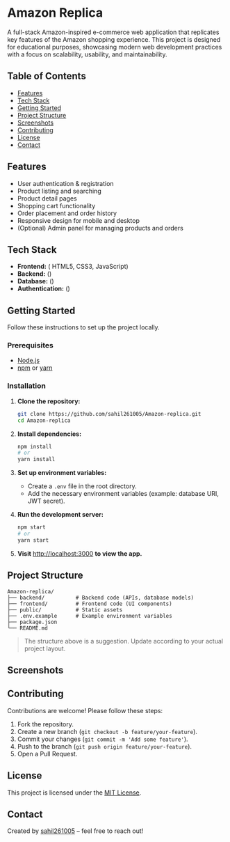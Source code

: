 # Amazon Replica

A full-stack Amazon-inspired e-commerce web application that replicates key features of the Amazon shopping experience. This project is designed for educational purposes, showcasing modern web development practices with a focus on scalability, usability, and maintainability.

## Table of Contents

- [Features](#features)
- [Tech Stack](#tech-stack)
- [Getting Started](#getting-started)
- [Project Structure](#project-structure)
- [Screenshots](#screenshots)
- [Contributing](#contributing)
- [License](#license)
- [Contact](#contact)

## Features

- User authentication & registration
- Product listing and searching
- Product detail pages
- Shopping cart functionality
- Order placement and order history
- Responsive design for mobile and desktop
- (Optional) Admin panel for managing products and orders

## Tech Stack

- **Frontend:** ( HTML5, CSS3, JavaScript)
- **Backend:** ()
- **Database:** ()
- **Authentication:** ()

## Getting Started

Follow these instructions to set up the project locally.

### Prerequisites

- [Node.js](https://nodejs.org/)
- [npm](https://www.npmjs.com/) or [yarn](https://yarnpkg.com/)


### Installation

1. **Clone the repository:**
   ```bash
   git clone https://github.com/sahil261005/Amazon-replica.git
   cd Amazon-replica
   ```

2. **Install dependencies:**
   ```bash
   npm install
   # or
   yarn install
   ```

3. **Set up environment variables:**
   - Create a `.env` file in the root directory.
   - Add the necessary environment variables (example: database URI, JWT secret).

4. **Run the development server:**
   ```bash
   npm start
   # or
   yarn start
   ```

5. **Visit** [http://localhost:3000](http://localhost:3000) **to view the app.**

## Project Structure

```
Amazon-replica/
├── backend/          # Backend code (APIs, database models)
├── frontend/         # Frontend code (UI components)
├── public/           # Static assets
├── .env.example      # Example environment variables
├── package.json
└── README.md
```

> The structure above is a suggestion. Update according to your actual project layout.

## Screenshots

<!-- Include screenshots/gifs of your application here -->
<!-- Example: -->
<!-- ![Home Page](screenshots/home.png) -->
<!-- ![Product Page](screenshots/product.png) -->

## Contributing

Contributions are welcome! Please follow these steps:

1. Fork the repository.
2. Create a new branch (`git checkout -b feature/your-feature`).
3. Commit your changes (`git commit -m 'Add some feature'`).
4. Push to the branch (`git push origin feature/your-feature`).
5. Open a Pull Request.

## License

This project is licensed under the [MIT License](LICENSE).

## Contact

Created by [sahil261005](https://github.com/sahil261005) – feel free to reach out!
